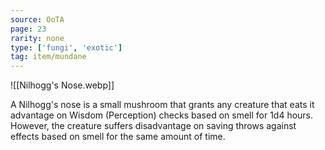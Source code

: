 ```yaml
---
source: OoTA
page: 23
rarity: none
type: ['fungi', 'exotic']
tag: item/mundane
---
```


![[Nilhogg's Nose.webp]]

A Nilhogg's nose is a small mushroom that grants any creature that eats it advantage on Wisdom (Perception) checks based on smell for 1d4 hours. However, the creature suffers disadvantage on saving throws against effects based on smell for the same amount of time. 

